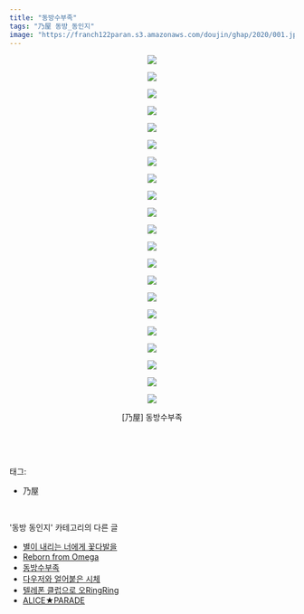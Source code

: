 ```yaml
---
title: "동방수부족"
tags: "乃屋 동방_동인지"
image: "https://franch122paran.s3.amazonaws.com/doujin/ghap/2020/001.jpg"
---
```

<div class="article">
<p style="text-align: center; clear: none; float: none;"><img src="{{ site.imgserver7 }}/ghap/2020/001.jpg"/></p>
<p style="text-align: center; clear: none; float: none;"><img src="{{ site.imgserver7 }}/ghap/2020/002.jpg"/></p>
<p style="text-align: center; clear: none; float: none;"><img src="{{ site.imgserver7 }}/ghap/2020/003.jpg"/></p>
<p style="text-align: center; clear: none; float: none;"><img src="{{ site.imgserver7 }}/ghap/2020/004.jpg"/></p>
<p style="text-align: center; clear: none; float: none;"><img src="{{ site.imgserver7 }}/ghap/2020/005.jpg"/></p>
<p style="text-align: center; clear: none; float: none;"><img src="{{ site.imgserver7 }}/ghap/2020/006.jpg"/></p>
<p style="text-align: center; clear: none; float: none;"><img src="{{ site.imgserver7 }}/ghap/2020/007.jpg"/></p>
<p style="text-align: center; clear: none; float: none;"><img src="{{ site.imgserver7 }}/ghap/2020/008.jpg"/></p>
<p style="text-align: center; clear: none; float: none;"><img src="{{ site.imgserver7 }}/ghap/2020/009.jpg"/></p>
<p style="text-align: center; clear: none; float: none;"><img src="{{ site.imgserver7 }}/ghap/2020/010.jpg"/></p>
<p style="text-align: center; clear: none; float: none;"><img src="{{ site.imgserver7 }}/ghap/2020/011.jpg"/></p>
<p style="text-align: center; clear: none; float: none;"><img src="{{ site.imgserver7 }}/ghap/2020/012.jpg"/></p>
<p style="text-align: center; clear: none; float: none;"><img src="{{ site.imgserver7 }}/ghap/2020/013.jpg"/></p>
<p style="text-align: center; clear: none; float: none;"><img src="{{ site.imgserver7 }}/ghap/2020/014.jpg"/></p>
<p style="text-align: center; clear: none; float: none;"><img src="{{ site.imgserver7 }}/ghap/2020/015.jpg"/></p>
<p style="text-align: center; clear: none; float: none;"><img src="{{ site.imgserver7 }}/ghap/2020/016.jpg"/></p>
<p style="text-align: center; clear: none; float: none;"><img src="{{ site.imgserver7 }}/ghap/2020/017.jpg"/></p>
<p style="text-align: center; clear: none; float: none;"><img src="{{ site.imgserver7 }}/ghap/2020/018.jpg"/></p>
<p style="text-align: center; clear: none; float: none;"><img src="{{ site.imgserver7 }}/ghap/2020/019.jpg"/></p>
<p style="text-align: center; clear: none; float: none;"><img src="{{ site.imgserver7 }}/ghap/2020/020.jpg"/></p>
<p style="text-align: center; clear: none; float: none;"><img src="{{ site.imgserver7 }}/ghap/2020/021.jpg"/></p>
<p style="text-align: center; clear: none; float: none;">[乃屋] 동방수부족</p>
<p><br/></p>
</div><br/>
<div class="tagTrail">
<p>태그: </p>
<ul>
<li>乃屋</li>
</ul>
</div><br/>
<div class="another">
<p>'동방 동인지' 카테고리의 다른 글</p>
<ul>
<li><a href="/ghap_2022">별이 내리는 너에게 꽃다발을</a></li>
<li><a href="/ghap_2021">Reborn from Omega</a></li>
<li><a href="/ghap_2020">동방수부족</a></li>
<li><a href="/ghap_2019">다우저와 얼어붙은 시체</a></li>
<li><a href="/ghap_2018">텔레폰 클럽으로 오RingRing</a></li>
<li><a href="/ghap_2017">ALICE★PARADE</a></li>
</ul>
</div><br/>
<div class="cb_module cb_fluid">
<div class="cb_wrt cb_profile">
</div><!-- commentList close -->
</div><br/>
